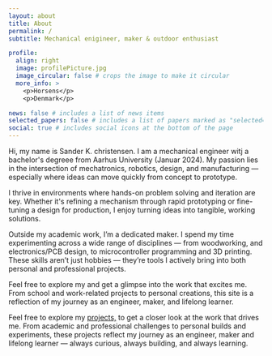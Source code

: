 ```yaml
---
layout: about
title: About
permalink: /
subtitle: Mechanical enigineer, maker & outdoor enthusiast 

profile:
  align: right
  image: profilePicture.jpg
  image_circular: false # crops the image to make it circular
  more_info: >
    <p>Horsens</p>
    <p>Denmark</p>

news: false # includes a list of news items
selected_papers: false # includes a list of papers marked as "selected={true}"
social: true # includes social icons at the bottom of the page
---
```


Hi, my name is Sander K. christensen. I am a mechanical engineer witj a bachelor's degreee from Aarhus University (Januar 2024). My passion lies in the intersection of mechatronics, robotics, design, and manufacturing — especially where ideas can move quickly from concept to prototype.

I thrive in environments where hands-on problem solving and iteration are key. Whether it's refining a mechanism through rapid prototyping or fine-tuning a design for production, I enjoy turning ideas into tangible, working solutions.

Outside my academic work, I’m a dedicated maker. I spend my time experimenting across a wide range of disciplines — from woodworking, and electronics/PCB design, to microcontroller programming and 3D printing. These skills aren’t just hobbies — they’re tools I actively bring into both personal and professional projects.

Feel free to explore my  and get a glimpse into the work that excites me. From school and work-related projects to personal creations, this site is a reflection of my journey as an engineer, maker, and lifelong learner.

Feel free to explore my [projects,](/projects/) to get a closer look at the work that drives me. From academic and professional challenges to personal builds and experiments, these projects reflect my journey as an engineer, maker and lifelong learner — always curious, always building, and always learning.



